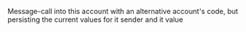 Message-call into this account with an alternative account's code, but persisting the current values for it sender and it value